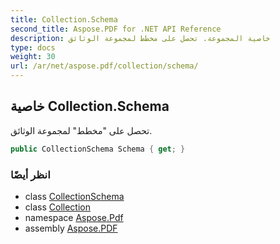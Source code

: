 ```yaml
---
title: Collection.Schema
second_title: Aspose.PDF for .NET API Reference
description: خاصية المجموعة. تحصل على مخطط لمجموعة الوثائق
type: docs
weight: 30
url: /ar/net/aspose.pdf/collection/schema/
---
```

## خاصية Collection.Schema

تحصل على "مخطط" لمجموعة الوثائق.

```csharp
public CollectionSchema Schema { get; }
```

### انظر أيضًا

* class [CollectionSchema](../../collectionschema/)
* class [Collection](../)
* namespace [Aspose.Pdf](../../../aspose.pdf/)
* assembly [Aspose.PDF](../../../)